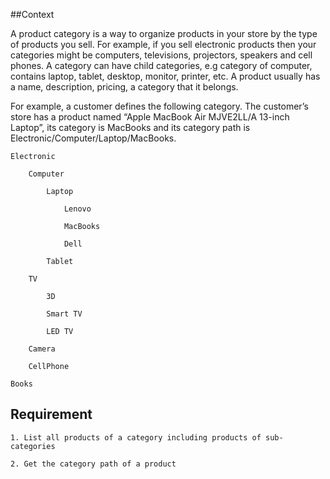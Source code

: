 ##Context

A product category is a way to organize products in your store by the type of products you sell. For example, if you sell electronic products then your categories might be computers, televisions, projectors, speakers and cell phones. A category can have child categories, e.g category of computer, contains laptop, tablet, desktop, monitor, printer, etc. A product usually has a name, description, pricing, a category that it belongs. 

For example, a customer defines the following category. The customer’s store has a product named “Apple MacBook Air MJVE2LL/A 13-inch Laptop”, its category is MacBooks and its category path is Electronic/Computer/Laptop/MacBooks.

    Electronic

        Computer

            Laptop

                Lenovo

                MacBooks

                Dell

            Tablet

        TV

            3D

            Smart TV

            LED TV

        Camera

        CellPhone

    Books

## Requirement

    1. List all products of a category including products of sub-categories

    2. Get the category path of a product